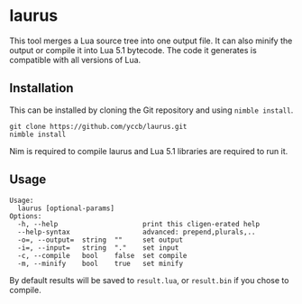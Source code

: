 # laurus
This tool merges a Lua source tree into one output file. It can also minify the output or compile it into Lua 5.1 bytecode. The code it generates is compatible with all versions of Lua.

## Installation
This can be installed by cloning the Git repository and using `nimble install`.
```
git clone https://github.com/yccb/laurus.git
nimble install
```
Nim is required to compile laurus and Lua 5.1 libraries are required to run it.

## Usage
```
Usage:
  laurus [optional-params]
Options:
  -h, --help                     print this cligen-erated help
  --help-syntax                  advanced: prepend,plurals,..
  -o=, --output=  string  ""     set output
  -i=, --input=   string  "."    set input
  -c, --compile   bool    false  set compile
  -m, --minify    bool    true   set minify
```
By default results will be saved to `result.lua`, or `result.bin` if you chose to compile.
